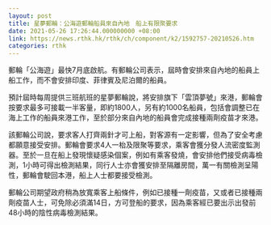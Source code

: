 ```yaml
---
layout: post
title: 星夢郵輪：公海遊郵輪船員來自內地　船上有限聚要求
date: 2021-05-26 17:26:44.000000000 +08:00
link: https://news.rthk.hk/rthk/ch/component/k2/1592757-20210526.htm
categories: rthk
---
```


郵輪「公海遊」最快7月底啟航。有郵輪公司表示，屆時會安排來自內地的船員上船工作，而不會安排印度、菲律賓及尼泊爾的船員。

預計屆時每周提供三班航班的星夢郵輪說，將安排旗下「雲頂夢號」來港，郵輪會按要求最多可接載一半客量，即約1800人，另有約1000名船員，包括會調整已在海上工作的船員來港工作，至於部分來自內地的船員會完成接種兩劑疫苗才來港。

該郵輪公司說，要求客人打齊兩針才可上船，對客源有一定影響，但為了安全考慮都願意接受安排。郵輪會要求4人一枱及限聚等要求，乘客會獲分發人流密度監測器。至於一旦在船上發現懷疑感染個案，例如有乘客發燒，會安排他們接受病毒檢測，1小時可得出檢測結果，同行人士亦會獲安排至隔離房間，萬一有關檢測呈陽性，郵輪會駛回本港，船上人士都要接受檢測。

郵輪公司期望政府稍為放寬乘客上船條件，例如已接種一劑疫苗，又或者已接種兩劑疫苗人士，可免除必須滿14日，方可登船的要求，因為乘客經已要出示出發前48小時的陰性病毒檢測結果。
